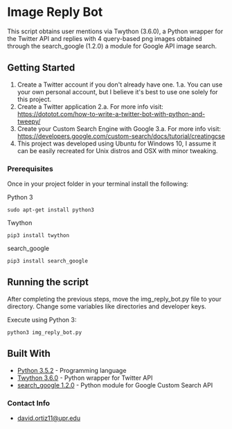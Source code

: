 # Image Reply Bot

This script obtains user mentions via Twython (3.6.0), a Python wrapper for the Twitter API and replies with 4 query-based png images obtained through the search_google (1.2.0) a module for Google API image search.

## Getting Started

1. Create a Twitter account if you don't already have one.
  1.a. You can use your own personal account, but I believe it's best to use one solely for this project.
2. Create a Twitter application
  2.a. For more info visit: https://dototot.com/how-to-write-a-twitter-bot-with-python-and-tweepy/
3. Create your Custom Search Engine with Google
  3.a. For more info visit: https://developers.google.com/custom-search/docs/tutorial/creatingcse
4. This project was developed using Ubuntu for Windows 10, I assume it can be easily recreated for Unix distros and OSX with minor tweaking.

### Prerequisites

Once in your project folder in your terminal install the following:

Python 3

```
sudo apt-get install python3
```

Twython

```
pip3 install twython
```

search_google

```
pip3 install search_google
```

## Running the script

After completing the previous steps, move the img_reply_bot.py file to your directory.
Change some variables like directories and developer keys.

Execute using Python 3:

```
python3 img_reply_bot.py
```

## Built With
* [Python 3.5.2](https://docs.python.org/3/) - Programming language
* [Twython 3.6.0](https://twython.readthedocs.io/en/latest/index.html) - Python wrapper for Twitter API
* [search_google 1.2.0](https://rrwen.github.io/search_google/) - Python module for Google Custom Search API

### Contact Info
* david.ortiz11@upr.edu
